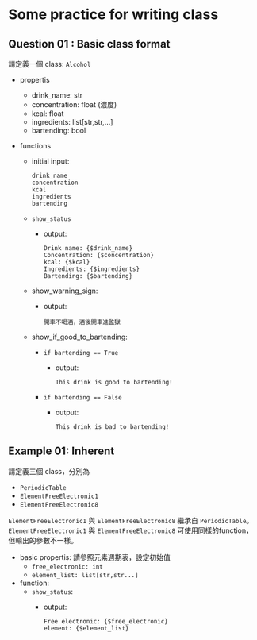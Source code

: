 # Some practice for writing class
## Question 01 : Basic class format

請定義一個 class: `Alcohol`

- propertis
  - drink_name: str
  - concentration: float (濃度)
  - kcal: float
  - ingredients: list[str,str,...]
  - bartending: bool

- functions
  - initial input:

        drink_name
        concentration
        kcal
        ingredients
        bartending

  - `show_status`
    - output:
  
          Drink name: {$drink_name}
          Concentration: {$concentration}
          kcal: {$kcal}
          Ingredients: {$ingredients}
          Bartending: {$bartending}
  
  - show_warning_sign:
    - output:

          開車不喝酒，酒後開車進監獄
  - show_if_good_to_bartending:
    - `if bartending == True`
      - output:

            This drink is good to bartending!
    - `if bartending == False`
      - output:

            This drink is bad to bartending!

## Example 01: Inherent
請定義三個 class，分別為
- `PeriodicTable`
- `ElementFreeElectronic1`
- `ElementFreeElectronic8`

`ElementFreeElectronic1` 與 `ElementFreeElectronic8` 繼承自 `PeriodicTable`。
`ElementFreeElectronic1` 與 `ElementFreeElectronic8` 可使用同樣的function，但輸出的參數不一樣。

- basic propertis: 請參照元素週期表，設定初始值
  - `free_electronic: int`
  - `element_list: list[str,str...]`
- function:
  - `show_status`:
    - output:

          Free electronic: {$free_electronic}
          element: {$element_list}
